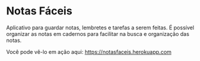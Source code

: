 # Notas Fáceis

Aplicativo para guardar notas, lembretes e tarefas a serem feitas. É possível organizar as notas em cadernos para facilitar na busca e organização das notas.

Você pode vê-lo em ação aqui: https://notasfaceis.herokuapp.com